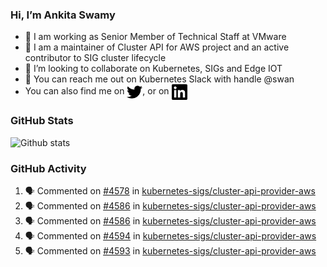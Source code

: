 ### Hi, I’m Ankita Swamy

- 💼 I am working as Senior Member of Technical Staff at VMware
- 👀 I am a maintainer of Cluster API for AWS project and an active contributor to SIG cluster lifecycle
- 💞️ I’m looking to collaborate on Kubernetes, SIGs and Edge IOT
- 💬 You can reach me out on Kubernetes Slack with handle @swan
- You can also find me on <a href="https://twitter.com/SwamyAnkita" target="blank"><img align="center" src="https://raw.githubusercontent.com/Ankitasw/Ankitasw/master/svg/twitter.svg" alt="Ankitasw" height="25" width="25" color="#1DA1f2" /></a>, or on <a href="https://www.linkedin.com/in/Ankitaswamy/" target="blank"><img align="center" src="https://raw.githubusercontent.com/Ankitasw/Ankitasw/master/svg/linkedin.svg" alt="Ankitasw" height="25" width="25" /></a>

### GitHub Stats
![Github stats](https://github-readme-stats.vercel.app/api?username=Ankitasw&count_private=true&show_icons=true&theme=tokyonight)

### GitHub Activity 
<!--START_SECTION:activity-->
1. 🗣 Commented on [#4578](https://github.com/kubernetes-sigs/cluster-api-provider-aws/pull/4578#issuecomment-1785375679) in [kubernetes-sigs/cluster-api-provider-aws](https://github.com/kubernetes-sigs/cluster-api-provider-aws)
2. 🗣 Commented on [#4586](https://github.com/kubernetes-sigs/cluster-api-provider-aws/pull/4586#issuecomment-1785372501) in [kubernetes-sigs/cluster-api-provider-aws](https://github.com/kubernetes-sigs/cluster-api-provider-aws)
3. 🗣 Commented on [#4586](https://github.com/kubernetes-sigs/cluster-api-provider-aws/pull/4586#issuecomment-1785062558) in [kubernetes-sigs/cluster-api-provider-aws](https://github.com/kubernetes-sigs/cluster-api-provider-aws)
4. 🗣 Commented on [#4594](https://github.com/kubernetes-sigs/cluster-api-provider-aws/pull/4594#issuecomment-1785061882) in [kubernetes-sigs/cluster-api-provider-aws](https://github.com/kubernetes-sigs/cluster-api-provider-aws)
5. 🗣 Commented on [#4593](https://github.com/kubernetes-sigs/cluster-api-provider-aws/pull/4593#issuecomment-1785060891) in [kubernetes-sigs/cluster-api-provider-aws](https://github.com/kubernetes-sigs/cluster-api-provider-aws)
<!--END_SECTION:activity-->
